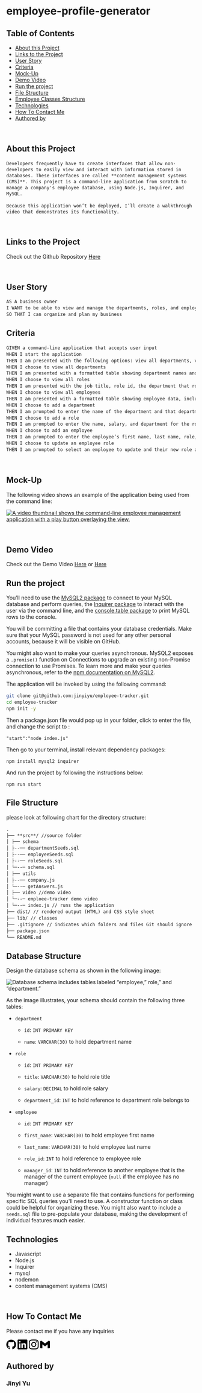 # employee-profile-generator

## Table of Contents

- [About this Project](#about-this-project)
- [Links to the Project](#Links-to-the-Project)
- [User Story](#User-Story)
- [Criteria](#Criteria)
- [Mock-Up](#Mock-Up)
- [Demo Video](#Demo-Video)
- [Run the project](#Run-the-project)
- [File Structure](#File-Structure)
- [Employee Classes Structure](#Employee-Classes-Structure)
- [Technologies](#Technologies)
- [How To Contact Me](#How-To-Contact-Me)
- [Authored by](#Authored-by)

<br>

## About this Project

```
Developers frequently have to create interfaces that allow non-developers to easily view and interact with information stored in databases. These interfaces are called **content management systems (CMS)**. This project is a command-line application from scratch to manage a company's employee database, using Node.js, Inquirer, and MySQL.

Because this application won’t be deployed, I’ll create a walkthrough video that demonstrates its functionality.

```

<br>

## Links to the Project

Check out the Github Repository [Here](https://github.com/jinyiyu/employee-tracker)

<br>

## User Story

```md
AS A business owner
I WANT to be able to view and manage the departments, roles, and employees in my company
SO THAT I can organize and plan my business
```

## Criteria

```md
GIVEN a command-line application that accepts user input
WHEN I start the application
THEN I am presented with the following options: view all departments, view all roles, view all employees, add a department, add a role, add an employee, and update an employee role
WHEN I choose to view all departments
THEN I am presented with a formatted table showing department names and department ids
WHEN I choose to view all roles
THEN I am presented with the job title, role id, the department that role belongs to, and the salary for that role
WHEN I choose to view all employees
THEN I am presented with a formatted table showing employee data, including employee ids, first names, last names, job titles, departments, salaries, and managers that the employees report to
WHEN I choose to add a department
THEN I am prompted to enter the name of the department and that department is added to the database
WHEN I choose to add a role
THEN I am prompted to enter the name, salary, and department for the role and that role is added to the database
WHEN I choose to add an employee
THEN I am prompted to enter the employee’s first name, last name, role, and manager, and that employee is added to the database
WHEN I choose to update an employee role
THEN I am prompted to select an employee to update and their new role and this information is updated in the database
```

<br />

## Mock-Up

The following video shows an example of the application being used from the command line:

[![A video thumbnail shows the command-line employee management application with a play button overlaying the view.](./Assets/12-sql-homework-video-thumbnail.png)](https://2u-20.wistia.com/medias/2lnle7xnpk)

<br />

## Demo Video

Check out the Demo Video [Here](./src/video/employee-tracker%20demo%20video.mp4) or [Here](https://drive.google.com/file/d/13pfg9qCP7nhUhfiOQl3nDRgfzLSA1yAi/view)

## Run the project

You’ll need to use the [MySQL2 package](https://www.npmjs.com/package/mysql2) to connect to your MySQL database and perform queries, the [Inquirer package](https://www.npmjs.com/package/inquirer) to interact with the user via the command line, and the [console.table package](https://www.npmjs.com/package/console.table) to print MySQL rows to the console.

You will be committing a file that contains your database credentials. Make sure that your MySQL password is not used for any other personal accounts, because it will be visible on GitHub.

You might also want to make your queries asynchronous. MySQL2 exposes a `.promise()` function on Connections to upgrade an existing non-Promise connection to use Promises. To learn more and make your queries asynchronous, refer to the [npm documentation on MySQL2](https://www.npmjs.com/package/mysql2).

The application will be invoked by using the following command:

```bash
git clone git@github.com:jinyiyu/employee-tracker.git
cd employee-tracker
npm init -y
```

Then a package.json file would pop up in your folder, click to enter the file, and change the script to :

```
"start":"node index.js"
```

Then go to your terminal, install relevant dependency packages:

```
npm install mysql2 inquirer
```

And run the project by following the instructions below:

```
npm run start
```

## File Structure

please look at following chart for the directory structure:

```md
.
├── **src**/ //source folder
│ ├── schema
│ ├--── departmentSeeds.sql
│ ├--── employeeSeeds.sql
│ ├--── roleSeeds.sql
│ └─--─ schema.sql
│ ├── utils
│ ├--── company.js
│ └─--─ getAnswers.js
│ ├── video //demo video
│ └─--─ emploee-tracker demo video
│ └─--─ index.js // runs the application
├── dist/ // rendered output (HTML) and CSS style sheet  
├── lib/ // classes
├── .gitignore // indicates which folders and files Git should ignore
├── package.json
└── README.md
```

## Database Structure

Design the database schema as shown in the following image:

![Database schema includes tables labeled “employee,” role,” and “department.”](./Assets/12-sql-homework-demo-01.png)

As the image illustrates, your schema should contain the following three tables:

- `department`

  - `id`: `INT PRIMARY KEY`

  - `name`: `VARCHAR(30)` to hold department name

- `role`

  - `id`: `INT PRIMARY KEY`

  - `title`: `VARCHAR(30)` to hold role title

  - `salary`: `DECIMAL` to hold role salary

  - `department_id`: `INT` to hold reference to department role belongs to

- `employee`

  - `id`: `INT PRIMARY KEY`

  - `first_name`: `VARCHAR(30)` to hold employee first name

  - `last_name`: `VARCHAR(30)` to hold employee last name

  - `role_id`: `INT` to hold reference to employee role

  - `manager_id`: `INT` to hold reference to another employee that is the manager of the current employee (`null` if the employee has no manager)

You might want to use a separate file that contains functions for performing specific SQL queries you'll need to use. A constructor function or class could be helpful for organizing these. You might also want to include a `seeds.sql` file to pre-populate your database, making the development of individual features much easier.

## Technologies

- Javascript
- Node.js
- Inquirer
- mysql
- nodemon
- content management systems (CMS)

<br>

## How To Contact Me

Please contact me if you have any inquiries

[<img height="26" width="26" src="https://raw.githubusercontent.com/jinyiyu/jinyiyu/main/icon/github.svg" />](https://github.com/jinyiyu)
[<img height="26" width="26" src="https://raw.githubusercontent.com/jinyiyu/jinyiyu/main/icon/linkedIn.svg" />](https://www.linkedin.com/in/jinyiyu/)
[<img height="26" width="26" src="https://raw.githubusercontent.com/jinyiyu/jinyiyu/main/icon/instagram.svg" />](https://www.instagram.com/jinyiyu517/)
[<img height="26" width="26" src="https://raw.githubusercontent.com/jinyiyu/jinyiyu/main/icon/gmail.svg" />](mailto:yujinyiicxk@gmail.com)

## Authored by

### **Jinyi Yu**

